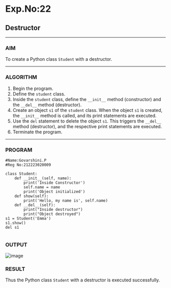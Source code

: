 # Exp.No:22  
## Destructor 

---

### AIM  
To create a Python class `Student` with a destructor. 

---

### ALGORITHM 

1. Begin the program.   
2. Define the `student` class.  
3. Inside the `student` class, define the `__init__` method (constructor) and the `__del__` method (destructor).  
4. Create an object `s1` of the `student` class. When the object `s1` is created, the `__init__` method is called, and its print statements are executed.  
5. Use the `del` statement to delete the object `s1`. This triggers the `__del__` method (destructor), and the respective print statements are executed.  
6. Terminate the program.

---

### PROGRAM

```
#Name:Govarshini.P
#Reg No:212223020009

class Student:
    def __init__(self, name):
        print('Inside Constructor')
        self.name = name
        print('Object initialized')
    def show(self):
        print('Hello, my name is', self.name)
    def __del__(self):
        print("Inside destructor")
        print("Object destroyed")
s1 = Student('Emma')
s1.show()
del s1


```

### OUTPUT
![image](https://github.com/user-attachments/assets/6bf6d9a9-3939-4afa-8474-8fd35e420850)


### RESULT
Thus the Python class `Student` with a destructor is executed successfully.
